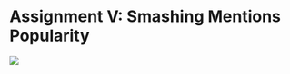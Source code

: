 # Assignment V: Smashing Mentions Popularity
![](https://github.com/Knowledge91/cs193p-ios10-solutions/blob/master/5.gif)
